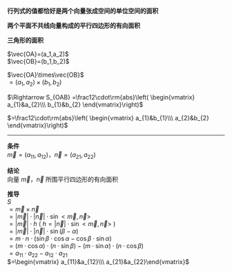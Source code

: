 **行列式的值都恰好是两个向量张成空间的单位空间的面积**    
    
**两个平面不共线向量构成的平行四边形的有向面积**    
    
**三角形的面积**    
    
 $\vec{OA}=(a_1,a_2)$     
 $\vec{OB}=(b_1,b_2)$     
    
 $\vec{OA}\times\vec{OB}$     
 $=(a_1,a_2)\times(b_1,b_2)$     
    
 $\Rightarrow S_{OAB}    
=\frac12\cdot\rm{abs}\left(    
\begin{vmatrix}    
a_{1}&a_{2}\\\     
b_{1}&b_{2}    
\end{vmatrix}\right)$     
    
 $=\frac12\cdot\rm{abs}\left(    
\begin{vmatrix}    
a_{1}&b_{1}\\\     
a_{2}&b_{2}    
\end{vmatrix}\right)$     
    
---    
**条件**    
 $\vec m=(a_{11},a_{12})，\vec n=(a_{21},a_{22})$     
    
**结论**    
向量 $\vec m，\vec n$ 所围平行四边形的有向面积    
    
**推导**    
 $S$     
 $=\vec m\times\vec n$     
 $=|\vec m|\cdot|\vec n|\cdot\sin<\vec m,\vec n>$     
 $=|\vec m|\cdot h$  ( $h=|\vec n|\cdot\sin<\vec m,\vec n>$ )    
 $=|\vec m|\cdot|\vec n|\cdot\sin(\beta-\alpha)$     
 $=m\cdot n\cdot(\sin\beta\cdot\cos\alpha    
-\cos\beta\cdot\sin\alpha)$     
 $=(m\cdot\cos\alpha)\cdot(n\cdot\sin\beta)    
-(m\cdot\sin\alpha)\cdot(n\cdot\cos\beta)$     
 $=a_{11}\cdot a_{22}-a_{12}\cdot a_{21}$     
 $=\begin{vmatrix}    
a_{11}&a_{12}\\\     
a_{21}&a_{22}\end{vmatrix}$     
